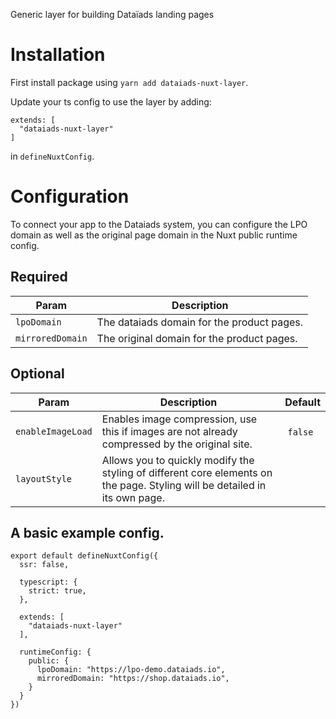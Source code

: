 Generic layer for building Dataïads landing pages

# Installation
First install package using `yarn add dataiads-nuxt-layer`.

Update your ts config to use the layer by adding:
```
extends: [
  "dataiads-nuxt-layer"
]
```
in `defineNuxtConfig`.


# Configuration

To connect your app to the Dataiads system, you can configure the LPO domain as well as the original page domain in the Nuxt public runtime config.

## Required
| Param | Description |
| ------- | ------- |
| `lpoDomain` | The dataiads domain for the product pages. |
| `mirroredDomain` | The original domain for the product pages. |

## Optional
| Param | Description | Default |
| ------- | ------- | ------- |
| `enableImageLoad` | Enables image compression, use this if images are not already compressed by the original site. | `false` |
| `layoutStyle` | Allows you to quickly modify the styling of different core elements on the page. Styling will be detailed in its own page. |


## A basic example config.
```
export default defineNuxtConfig({
  ssr: false,

  typescript: {
    strict: true,
  },

  extends: [
    "dataiads-nuxt-layer"
  ],

  runtimeConfig: {
    public: {
      lpoDomain: "https://lpo-demo.dataiads.io",
      mirroredDomain: "https://shop.dataiads.io",
    }
  }
})
```
